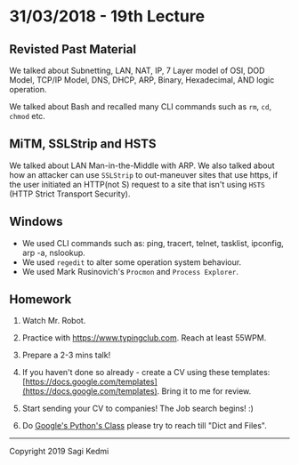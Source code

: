 # 31/03/2018 - 19th Lecture

## Revisted Past Material

We talked about Subnetting, LAN, NAT, IP, 7 Layer model of OSI, DOD Model,
TCP/IP Model, DNS, DHCP, ARP, Binary, Hexadecimal, AND logic operation.

We talked about Bash and recalled many CLI commands such as `rm`, `cd`, `chmod` etc.

## MiTM, SSLStrip and HSTS

We talked about LAN Man-in-the-Middle with ARP. We also talked about
how an attacker can use `SSLStrip` to out-maneuver sites that use https,
if the user initiated an HTTP(not S) request to a site that isn't using
`HSTS` (HTTP Strict Transport Security).

## Windows

- We used CLI commands such as: ping, tracert, telnet, tasklist, ipconfig, arp -a, nslookup.
- We used `regedit` to alter some operation system behaviour.
- We used Mark Rusinovich's `Procmon` and `Process Explorer`.

## Homework
1. Watch Mr. Robot.

2. Practice with https://www.typingclub.com. Reach at least 55WPM.

3. Prepare a 2-3 mins talk!

4. If you haven't done so already - create a CV using these templates: [https://docs.google.com/templates](https://docs.google.com/templates).
Bring it to me for review.

5. Start sending your CV to companies! The Job search begins! :)

6.  Do [Google's Python's Class](https://developers.google.com/edu/python/)
please try to reach till "Dict and Files".

<hr>
Copyright 2019 Sagi Kedmi
